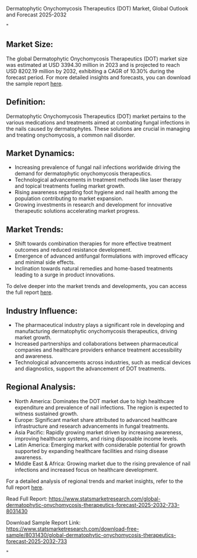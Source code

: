 Dermatophytic Onychomycosis Therapeutics (DOT) Market, Global Outlook and Forecast 2025-2032

"<h2>Market Size:</h2>
<p>The global Dermatophytic Onychomycosis Therapeutics (DOT) market size was estimated at USD 3394.30 million in 2023 and is projected to reach USD 8202.19 million by 2032, exhibiting a CAGR of 10.30% during the forecast period. For more detailed insights and forecasts, you can download the sample report <a href='https://www.statsmarketresearch.com/download-free-sample/8031430/global-dermatophytic-onychomycosis-therapeutics-forecast-2025-2032-733'>here</a>.</p>

<h2>Definition:</h2>
<p>Dermatophytic Onychomycosis Therapeutics (DOT) market pertains to the various medications and treatments aimed at combating fungal infections in the nails caused by dermatophytes. These solutions are crucial in managing and treating onychomycosis, a common nail disorder.</p>

<h2>Market Dynamics:</h2>
<ul>
  <li>Increasing prevalence of fungal nail infections worldwide driving the demand for dermatophytic onychomycosis therapeutics.</li>
  <li>Technological advancements in treatment methods like laser therapy and topical treatments fueling market growth.</li>
  <li>Rising awareness regarding foot hygiene and nail health among the population contributing to market expansion.</li>
  <li>Growing investments in research and development for innovative therapeutic solutions accelerating market progress.</li>
</ul>

<h2>Market Trends:</h2>
<ul>
  <li>Shift towards combination therapies for more effective treatment outcomes and reduced resistance development.</li>
  <li>Emergence of advanced antifungal formulations with improved efficacy and minimal side effects.</li>
  <li>Inclination towards natural remedies and home-based treatments leading to a surge in product innovations.</li>
</ul>
<p>To delve deeper into the market trends and developments, you can access the full report <a href='https://www.statsmarketresearch.com/global-dermatophytic-onychomycosis-therapeutics-forecast-2025-2032-733-8031430'>here</a>.</p>

<h2>Industry Influence:</h2>
<ul>
  <li>The pharmaceutical industry plays a significant role in developing and manufacturing dermatophytic onychomycosis therapeutics, driving market growth.</li>
  <li>Increased partnerships and collaborations between pharmaceutical companies and healthcare providers enhance treatment accessibility and awareness.</li>
  <li>Technological advancements across industries, such as medical devices and diagnostics, support the advancement of DOT treatments.</li>
</ul>

<h2>Regional Analysis:</h2>
<ul>
  <li>North America: Dominates the DOT market due to high healthcare expenditure and prevalence of nail infections. The region is expected to witness sustained growth.</li>
  <li>Europe: Significant market share attributed to advanced healthcare infrastructure and research advancements in fungal treatments.</li>
  <li>Asia Pacific: Rapidly growing market driven by increasing awareness, improving healthcare systems, and rising disposable income levels.</li>
  <li>Latin America: Emerging market with considerable potential for growth supported by expanding healthcare facilities and rising disease awareness.</li>
  <li>Middle East & Africa: Growing market due to the rising prevalence of nail infections and increased focus on healthcare development.</li>
</ul>
<p>For a detailed analysis of regional trends and market insights, refer to the full report <a href='https://www.statsmarketresearch.com/global-dermatophytic-onychomycosis-therapeutics-forecast-2025-2032-733-8031430'>here</a>.</p>

<p>Read Full Report: <a href='https://www.statsmarketresearch.com/global-dermatophytic-onychomycosis-therapeutics-forecast-2025-2032-733-8031430'>https://www.statsmarketresearch.com/global-dermatophytic-onychomycosis-therapeutics-forecast-2025-2032-733-8031430</a></p>
<p>Download Sample Report Link: <a href='https://www.statsmarketresearch.com/download-free-sample/8031430/global-dermatophytic-onychomycosis-therapeutics-forecast-2025-2032-733'>https://www.statsmarketresearch.com/download-free-sample/8031430/global-dermatophytic-onychomycosis-therapeutics-forecast-2025-2032-733</a></p>"

